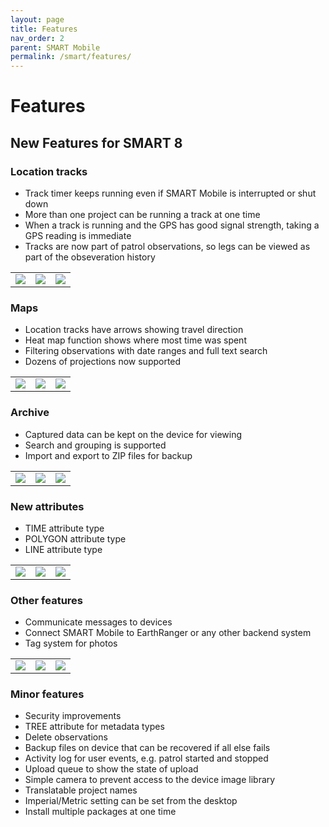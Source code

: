 ```yaml
---
layout: page
title: Features
nav_order: 2
parent: SMART Mobile
permalink: /smart/features/
---
```

# Features

## New Features for SMART 8

### Location tracks
- Track timer keeps running even if SMART Mobile is interrupted or shut down
- More than one project can be running a track at one time
- When a track is running and the GPS has good signal strength, taking a GPS reading is immediate
- Tracks are now part of patrol observations, so legs can be viewed as part of the obseveration history
<table>
<tr>
<td><img src="{{ site.baseurl }}/assets/smart/image261.png" /></td>
<td><img src="{{ site.baseurl }}/assets/smart/image262.png" /></td>
<td><img src="{{ site.baseurl }}/assets/smart/image263.png" /></td>
</tr>
</table>

### Maps
- Location tracks have arrows showing travel direction
- Heat map function shows where most time was spent
- Filtering observations with date ranges and full text search
- Dozens of projections now supported
<table>
<tr>
<td><img src="{{ site.baseurl }}/assets/smart/image264.png" /></td>
<td><img src="{{ site.baseurl }}/assets/smart/image265.png" /></td>
<td><img src="{{ site.baseurl }}/assets/smart/image266.png" /></td>
</tr>
</table>
	
### Archive
- Captured data can be kept on the device for viewing
- Search and grouping is supported
- Import and export to ZIP files for backup
<table>
<tr>
<td><img src="{{ site.baseurl }}/assets/smart/image267.png" /></td>
<td><img src="{{ site.baseurl }}/assets/smart/image268.png" /></td>
<td><img src="{{ site.baseurl }}/assets/smart/image269.png" /></td>
</tr>
</table>

### New attributes
- TIME attribute type
- POLYGON attribute type
- LINE attribute type
<table>
<tr>
<td><img src="{{ site.baseurl }}/assets/smart/image270.png" /></td>
<td><img src="{{ site.baseurl }}/assets/smart/image271.png" /></td>
<td><img src="{{ site.baseurl }}/assets/smart/image272.png" /></td>
</tr>
</table>

### Other features
- Communicate messages to devices
- Connect SMART Mobile to EarthRanger or any other backend system
- Tag system for photos

<table>
<tr>
<td><img src="{{ site.baseurl }}/assets/smart/image273.png" /></td>
<td><img src="{{ site.baseurl }}/assets/smart/image274.png" /></td>
<td><img src="{{ site.baseurl }}/assets/smart/image275.png" /></td>
</tr>
</table>

### Minor features
- Security improvements
- TREE attribute for metadata types
- Delete observations
- Backup files on device that can be recovered if all else fails 
- Activity log for user events, e.g. patrol started and stopped
- Upload queue to show the state of upload
- Simple camera to prevent access to the device image library
- Translatable project names
- Imperial/Metric setting can be set from the desktop
- Install multiple packages at one time
